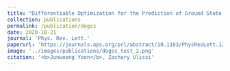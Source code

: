 ```yaml
---
title: "Differentiable Optimization for the Prediction of Ground State Structures (DOGSS)"
collection: publications
permalink: /publication/dogss
date: 2020-10-21
journal: 'Phys. Rev. Lett.'
paperurl: 'https://journals.aps.org/prl/abstract/10.1103/PhysRevLett.125.173001'
image: '../images/publications/dogss_test_2.png'
citation: '<b>Junwoong Yoon</b>, Zachary Ulissi'
---
```

